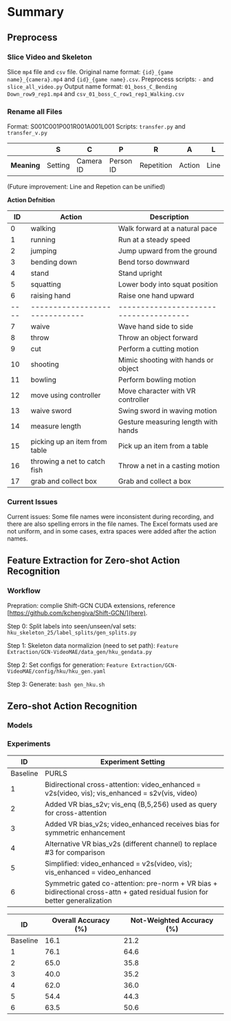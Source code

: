 # Summary

## Preprocess

### Slice Video and Skeleton
Slice ``mp4`` file and ``csv`` file. 
Original name format: ``{id}_{game name}_{camera}.mp4`` and ``{id}_{game name}.csv``.
Preprocess scripts: ``-`` and ``slice_all_video.py``
Output name format: ``01_boss_C_Bending Down_row9_rep1.mp4``  and ``csv_01_boss_C_row1_rep1_Walking.csv``


### Rename all Files
Format: S001C001P001R001A001L001
Scripts: ``transfer.py`` and ``transfer_v.py``

|  | S | C | P | R | A | L |
|------|------|------|------|------|------|------|
|  **Meaning**  | Setting   | Camera ID   | Person ID  | Repetition   | Action  | Line |

(Future improvement: Line and Repetion can be unified)

**Action Defnition**

| ID | Action                      | Description                          |
|----|------------------------------|--------------------------------------|
| 0  | walking                      | Walk forward at a natural pace       |
| 1  | running                      | Run at a steady speed                |
| 2  | jumping                      | Jump upward from the ground          |
| 3  | bending down                 | Bend torso downward                  |
| 4  | stand                        | Stand upright                        |
| 5  | squatting                    | Lower body into squat position       |
| 6  | raising hand                 | Raise one hand upward                |
|----|------------------------------|--------------------------------------|
| 7  | waive                        | Wave hand side to side               |
| 8  | throw                        | Throw an object forward              |
| 9  | cut                          | Perform a cutting motion             |
| 10 | shooting                     | Mimic shooting with hands or object  |
| 11 | bowling                      | Perform bowling motion               |
| 12 | move using controller        | Move character with VR controller    |
| 13 | waive sword                  | Swing sword in waving motion         |
| 14 | measure length               | Gesture measuring length with hands  |
| 15 | picking up an item from table| Pick up an item from a table         |
| 16 | throwing a net to catch fish | Throw a net in a casting motion      |
| 17 | grab and collect box         | Grab and collect a box               |



### Current Issues
Current issues: Some file names were inconsistent during recording, and there are also spelling errors in the file names. The Excel formats used are not uniform, and in some cases, extra spaces were added after the action names.

## Feature Extraction for Zero-shot Action Recognition

### Workflow

Prepration: complie Shift-GCN CUDA extensions, reference [https://github.com/kchengiva/Shift-GCN/](here).

Step 0: Split labels into seen/unseen/val sets: ``hku_skeleton_25/label_splits/gen_splits.py``

Step 1: Skeleton data normalizion (need to set path): ``Feature Extraction/GCN-VideoMAE/data_gen/hku_gendata.py``

Step 2: Set configs for generation: ``Feature Extraction/GCN-VideoMAE/config/hku/hku_gen.yaml``

Step 3: Generate: ``bash gen_hku.sh``


## Zero-shot Action Recognition

### Models






### Experiments

| ID        | Experiment Setting                                                                 |
|-----------|-------------------------------------------------------------------------------------|
| Baseline  | PURLS                                                                               |
| 1         | Bidirectional cross-attention: video_enhanced = v2s(video, vis); vis_enhanced = s2v(vis, video) |
| 2         | Added VR bias_s2v; vis_enq (B,5,256) used as query for cross-attention              |
| 3         | Added VR bias_v2s; video_enhanced receives bias for symmetric enhancement           |
| 4         | Alternative VR bias_v2s (different channel) to replace #3 for comparison            |
| 5         | Simplified: video_enhanced = v2s(video, vis); vis_enhanced = video_enhanced         |
| 6         | Symmetric gated co-attention: pre-norm + VR bias + bidirectional cross-attn + gated residual fusion for better generalization |

| ID        | Overall Accuracy (%) | Not-Weighted Accuracy (%) |
|-----------|-----------------------|---------------------------|
| Baseline  |              16.1         |          21.2                 |
| 1         |              76.1         |           64.6                |
| 2         |              65.0         |           35.8                |
| 3         |               40.0        |            35.2               |
| 4         |              62.0         |            36.0               |
| 5         |              54.4         |             44.3              |
| 6         |            63.5           |               50.6            |

